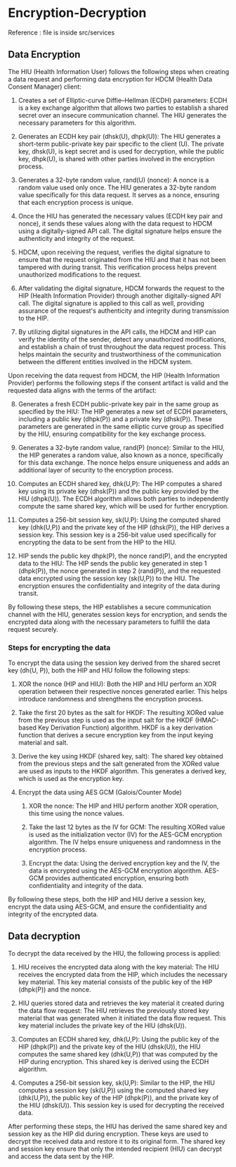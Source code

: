 # Encryption-Decryption

Reference : file is inside src/services

## Data Encryption
The HIU (Health Information User) follows the following steps when creating a data request and performing data encryption for HDCM (Health Data Consent Manager) client:

1. Creates a set of Elliptic-curve Diffie–Hellman (ECDH) parameters: ECDH is a key exchange algorithm that allows two parties to establish a shared secret over an insecure communication channel. The HIU generates the necessary parameters for this algorithm.

2. Generates an ECDH key pair (dhsk(U), dhpk(U)): The HIU generates a short-term public-private key pair specific to the client (U). The private key, dhsk(U), is kept secret and is used for decryption, while the public key, dhpk(U), is shared with other parties involved in the encryption process.

3. Generates a 32-byte random value, rand(U) (nonce): A nonce is a random value used only once. The HIU generates a 32-byte random value specifically for this data request. It serves as a nonce, ensuring that each encryption process is unique.

4. Once the HIU has generated the necessary values (ECDH key pair and nonce), it sends these values along with the data request to HDCM using a digitally-signed API call. The digital signature helps ensure the authenticity and integrity of the request.

5. HDCM, upon receiving the request, verifies the digital signature to ensure that the request originated from the HIU and that it has not been tampered with during transit. This verification process helps prevent unauthorized modifications to the request.

6. After validating the digital signature, HDCM forwards the request to the HIP (Health Information Provider) through another digitally-signed API call. The digital signature is applied to this call as well, providing assurance of the request's authenticity and integrity during transmission to the HIP.

7. By utilizing digital signatures in the API calls, the HDCM and HIP can verify the identity of the sender, detect any unauthorized modifications, and establish a chain of trust throughout the data request process. This helps maintain the security and trustworthiness of the communication between the different entities involved in the HDCM system.


Upon receiving the data request from HDCM, the HIP (Health Information Provider) performs the following steps if the consent artifact is valid and the requested data aligns with the terms of the artifact:

8. Generates a fresh ECDH public-private key pair in the same group as specified by the HIU: The HIP generates a new set of ECDH parameters, including a public key (dhpk(P)) and a private key (dhsk(P)). These parameters are generated in the same elliptic curve group as specified by the HIU, ensuring compatibility for the key exchange process.

9. Generates a 32-byte random value, rand(P) (nonce): Similar to the HIU, the HIP generates a random value, also known as a nonce, specifically for this data exchange. The nonce helps ensure uniqueness and adds an additional layer of security to the encryption process.

10. Computes an ECDH shared key, dhk(U,P): The HIP computes a shared key using its private key (dhsk(P)) and the public key provided by the HIU (dhpk(U)). The ECDH algorithm allows both parties to independently compute the same shared key, which will be used for further encryption.

11. Computes a 256-bit session key, sk(U,P): Using the computed shared key (dhk(U,P)) and the private key of the HIP (dhsk(P)), the HIP derives a session key. This session key is a 256-bit value used specifically for encrypting the data to be sent from the HIP to the HIU.

12. HIP sends the public key dhpk(P), the nonce rand(P), and the encrypted data to the HIU: The HIP sends the public key generated in step 1 (dhpk(P)), the nonce generated in step 2 (rand(P)), and the requested data encrypted using the session key (sk(U,P)) to the HIU. The encryption ensures the confidentiality and integrity of the data during transit.

By following these steps, the HIP establishes a secure communication channel with the HIU, generates session keys for encryption, and sends the encrypted data along with the necessary parameters to fulfill the data request securely.



### Steps for encrypting the data

To encrypt the data using the session key derived from the shared secret key (dh(U, P)), both the HIP and HIU follow the following steps:

1. XOR the nonce (HIP and HIU): Both the HIP and HIU perform an XOR operation between their respective nonces generated earlier. This helps introduce randomness and strengthens the encryption process.

2. Take the first 20 bytes as the salt for HKDF: The resulting XORed value from the previous step is used as the input salt for the HKDF (HMAC-based Key Derivation Function) algorithm. HKDF is a key derivation function that derives a secure encryption key from the input keying material and salt.

3. Derive the key using HKDF (shared key, salt): The shared key obtained from the previous steps and the salt generated from the XORed value are used as inputs to the HKDF algorithm. This generates a derived key, which is used as the encryption key.

4. Encrypt the data using AES GCM (Galois/Counter Mode)

    1. XOR the nonce: The HIP and HIU perform another XOR operation, this time using the nonce values.

    2. Take the last 12 bytes as the IV for GCM: The resulting XORed value is used as the initialization vector (IV) for the AES-GCM encryption algorithm. The IV helps ensure uniqueness and randomness in the encryption process.

    3. Encrypt the data: Using the derived encryption key and the IV, the data is encrypted using the AES-GCM encryption algorithm. AES-GCM provides authenticated encryption, ensuring both confidentiality and integrity of the data.

By following these steps, both the HIP and HIU derive a session key, encrypt the data using AES-GCM, and ensure the confidentiality and integrity of the encrypted data.


## Data decryption

To decrypt the data received by the HIU, the following process is applied:

1. HIU receives the encrypted data along with the key material: The HIU receives the encrypted data from the HIP, which includes the necessary key material. This key material consists of the public key of the HIP (dhpk(P)) and the nonce.

2. HIU queries stored data and retrieves the key material it created during the data flow request: The HIU retrieves the previously stored key material that was generated when it initiated the data flow request. This key material includes the private key of the HIU (dhsk(U)).

3. Computes an ECDH shared key, dhk(U,P): Using the public key of the HIP (dhpk(P)) and the private key of the HIU (dhsk(U)), the HIU computes the same shared key (dhk(U,P)) that was computed by the HIP during encryption. This shared key is derived using the ECDH algorithm.

4. Computes a 256-bit session key, sk(U,P): Similar to the HIP, the HIU computes a session key (sk(U,P)) using the computed shared key (dhk(U,P)), the public key of the HIP (dhpk(P)), and the private key of the HIU (dhsk(U)). This session key is used for decrypting the received data.

After performing these steps, the HIU has derived the same shared key and session key as the HIP did during encryption. These keys are used to decrypt the received data and restore it to its original form. The shared key and session key ensure that only the intended recipient (HIU) can decrypt and access the data sent by the HIP.

